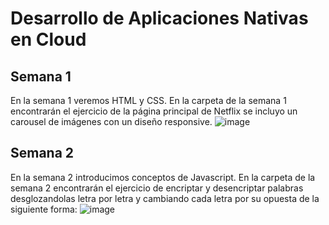 # Desarrollo de Aplicaciones Nativas en Cloud

## Semana 1
En la semana 1 veremos HTML y CSS. En la carpeta de la semana 1 encontrarán el ejercicio de la página principal de Netflix se incluyo un carousel de imágenes con un diseño responsive.
![image](https://github.com/jonarosero/DANC-PRIMERBIMESTRE/assets/26930124/1a3c6a05-9036-41ae-b7dc-3c26833e25d7)

## Semana 2
En la semana 2 introducimos conceptos de Javascript. En la carpeta de la semana 2 encontrarán el ejercicio de encriptar y desencriptar palabras desglozandolas letra por letra y cambiando cada letra por su opuesta de la siguiente forma: 
![image](https://github.com/jonarosero/DANC-PRIMERBIMESTRE/assets/26930124/887a4526-efdd-48b1-81ae-8002f163e570)
